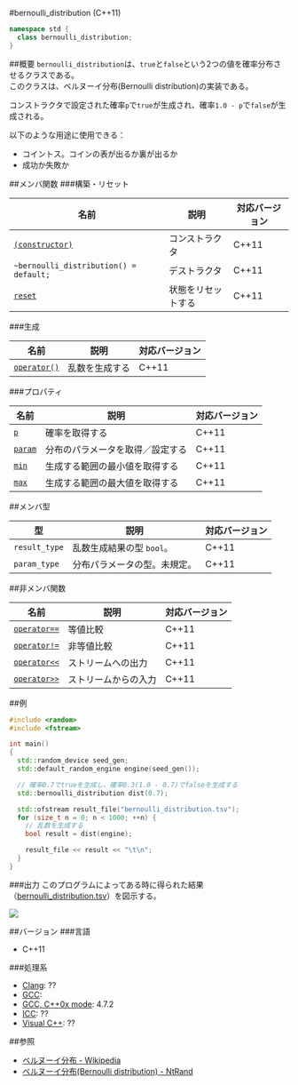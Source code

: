 #bernoulli_distribution (C++11)
```cpp
namespace std {
  class bernoulli_distribution;
}
```

##概要
`bernoulli_distribution`は、`true`と`false`という2つの値を確率分布させるクラスである。  
このクラスは、ベルヌーイ分布(Bernoulli distribution)の実装である。

コンストラクタで設定された確率`p`で`true`が生成され、確率`1.0 - p`で`false`が生成される。


以下のような用途に使用できる：

* コイントス。コインの表が出るか裏が出るか
* 成功か失敗か


##メンバ関数
###構築・リセット

| 名前 | 説明 | 対応バージョン |
|-----------------------------------------------------------------------|--------------------|-------|
| [`(constructor)`](./bernoulli_distribution/bernoulli_distribution.md) | コンストラクタ     | C++11 |
| `~bernoulli_distribution() = default;`                                | デストラクタ       | C++11 |
| [`reset`](./bernoulli_distribution/reset.md)                          | 状態をリセットする | C++11 |


###生成

| 名前 | 説明 | 対応バージョン |
|-----------------------------------------------------|----------------|-------|
| [`operator()`](./bernoulli_distribution/op_call.md) | 乱数を生成する | C++11 |


###プロパティ

| 名前 | 説明 | 対応バージョン |
|----------------------------------------------|----------------------------------|-------|
| [`p`](./bernoulli_distribution/p.md)         | 確率を取得する                   | C++11 |
| [`param`](./bernoulli_distribution/param.md) | 分布のパラメータを取得／設定する | C++11 |
| [`min`](./bernoulli_distribution/min.md)     | 生成する範囲の最小値を取得する   | C++11 |
| [`max`](./bernoulli_distribution/max.md)     | 生成する範囲の最大値を取得する   | C++11 |


##メンバ型

| 型 | 説明 | 対応バージョン |
|---------------|------------------------------|-------|
| `result_type` | 乱数生成結果の型 `bool`。    | C++11 |
| `param_type`  | 分布パラメータの型。未規定。 | C++11 |


##非メンバ関数

| 名前 | 説明 | 対応バージョン |
|------------------------------------------------------------|----------------------|-------|
| [`operator==`](./bernoulli_distribution/op_equal.md)     | 等値比較             | C++11 |
| [`operator!=`](./bernoulli_distribution/op_not_equal.md) | 非等値比較           | C++11 |
| [`operator<<`](./bernoulli_distribution/op_ostream.md)   | ストリームへの出力   | C++11 |
| [`operator>>`](./bernoulli_distribution/op_istream.md)   | ストリームからの入力 | C++11 |


##例
```cpp
#include <random>
#include <fstream>

int main() 
{
  std::random_device seed_gen;
  std::default_random_engine engine(seed_gen());

  // 確率0.7でtrueを生成し、確率0.3(1.0 - 0.7)でfalseを生成する
  std::bernoulli_distribution dist(0.7);

  std::ofstream result_file("bernoulli_distribution.tsv");
  for (size_t n = 0; n < 1000; ++n) {
    // 乱数を生成する
    bool result = dist(engine);

    result_file << result << "\t\n";
  }
}
```

###出力
このプログラムによってある時に得られた結果（[bernoulli_distribution.tsv](https://github.com/cpprefjp/image/blob/master/reference/random/bernoulli_distribution/bernoulli_distribution.tsv)）を図示する。

![](https://raw.github.com/cpprefjp/image/master/reference/random/bernoulli_distribution/bernoulli_distribution.png)


##バージョン
###言語
- C++11

###処理系
- [Clang](/implementation#clang.md): ??
- [GCC](/implementation#gcc.md): 
- [GCC, C++0x mode](/implementation#gcc.md): 4.7.2
- [ICC](/implementation#icc.md): ??
- [Visual C++](/implementation#visual_cpp.md): ??


##参照
- [ベルヌーイ分布 - Wikipedia](http://ja.wikipedia.org/wiki/ベルヌーイ分布)
- [ベルヌーイ分布(Bernoulli distribution) - NtRand](http://www.ntrand.com/jp/bernoulli-distribution/)

